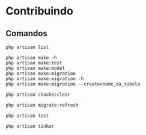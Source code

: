 # Contribuindo

## Comandos

```
php artisan list
```

```
php artisan make -h
php artisan make:test
php artisan make:model
php artisan make:migration 
php artisan make:migration -h
php artisan make:migration --create=nome_da_tabela
```

```
php artisan chache:clear
```
```
php artisan migrate:refresh
```
```
php artisan test
```
```
php artisan tinker
```
